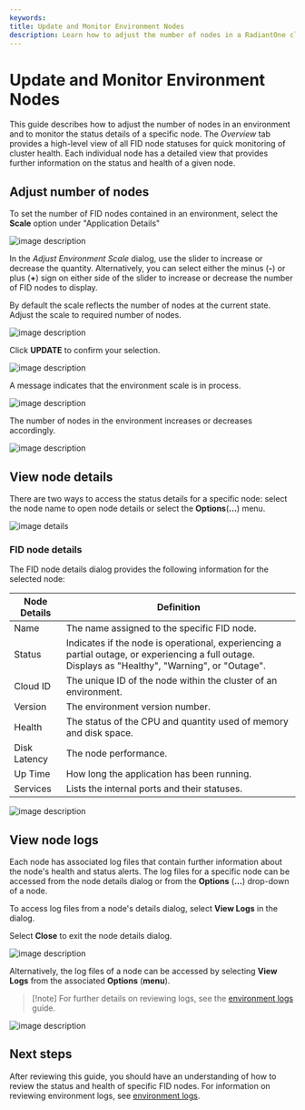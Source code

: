 ```yaml
---
keywords:
title: Update and Monitor Environment Nodes
description: Learn how to adjust the number of nodes in a RadiantOne cluster and to monitor the status details of a specific node.
---
```

# Update and Monitor Environment Nodes

This guide describes how to adjust the number of nodes in an environment and to monitor the status details of a specific node. The *Overview* tab provides a high-level view of all FID node statuses for quick monitoring of cluster health. Each individual node has a detailed view that provides further information on the status and health of a given node.

## Adjust number of nodes

To set the number of FID nodes contained in an environment, select the  **Scale** option under "Application Details"

![image description](images/select-scale.png)

In the *Adjust Environment Scale* dialog, use the slider to increase or decrease the quantity. Alternatively, you can select either the minus (**-**) or plus (**+**) sign on either side of the slider to increase or decrease the number of FID nodes to display.

By default the scale reflects the number of nodes at the current state. Adjust the scale to required number of nodes.

![image description](images/adjust-scale.png)

Click **UPDATE** to confirm your selection.

![image description](images/scale-confirmation.png)

A message indicates that the environment scale is in process.

![image description](images/scale-confirmation-message.png)

The number of nodes in the environment increases or decreases accordingly.

![image description](images/increased-nodes-new.png)

## View node details

There are two ways to access the status details for a specific node: select the node name to open node details or select the **Options**(**...**) menu.

![image details](images/select-node-name.png)

### FID node details

The FID node details dialog provides the following information for the selected node:

| Node Details | Definition |
| ------------ | ---------- |
| Name | The name assigned to the specific FID node. |
| Status | Indicates if the node is operational, experiencing a partial outage, or experiencing a full outage. Displays as "Healthy", "Warning", or "Outage". |
| Cloud ID | The unique ID of the node within the cluster of an environment. |
| Version | The environment version number. |
| Health | The status of the CPU and quantity used of memory and disk space. |
| Disk Latency | The node performance. |
| Up Time | How long the application has been running. |
| Services | Lists the internal ports and their statuses. |

![image description](images/node-details.png)

## View node logs

Each node has associated log files that contain further information about the node's health and status alerts. The log files for a specific node can be accessed from the node details dialog or from the **Options** (**...**) drop-down of a node.

To access log files from a node's details dialog, select **View Logs** in the dialog.

Select **Close** to exit the node details dialog.

![image description](images/details-view-logs.png)

Alternatively, the log files of a node can be accessed by selecting **View Logs** from the associated **Options** (**menu**).

> [!note] For further details on reviewing logs, see the [environment logs](../logging/environment-logs.md) guide.

![image description](images/options-view-logs.png)

## Next steps

After reviewing this guide, you should have an understanding of how to review the status and health of specific FID nodes. For information on reviewing environment logs, see [environment logs](../logging/environment-logs.md).
